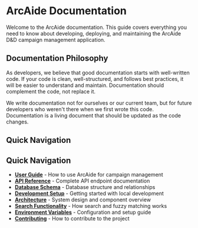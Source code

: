 # ArcAide Documentation

Welcome to the ArcAide documentation. This guide covers everything you need to know about developing, deploying, and maintaining the ArcAide D&D campaign management application.

## Documentation Philosophy

As developers, we believe that good documentation starts with well-written code. If your code is clean, well-structured, and follows best practices, it will be easier to understand and maintain. Documentation should complement the code, not replace it.

We write documentation not for ourselves or our current team, but for future developers who weren't there when we first wrote this code. Documentation is a living document that should be updated as the code changes.

## Quick Navigation

## Quick Navigation

- **[User Guide](./user-guide.md)** - How to use ArcAide for campaign management
- **[API Reference](./api.md)** - Complete API endpoint documentation
- **[Database Schema](./database.md)** - Database structure and relationships
- **[Development Setup](./development.md)** - Getting started with local development
- **[Architecture](./architecture.md)** - System design and component overview
- **[Search Functionality](./search.md)** - How search and fuzzy matching works
- **[Environment Variables](./environment.md)** - Configuration and setup guide
- **[Contributing](../CONTRIBUTING.md)** - How to contribute to the project
